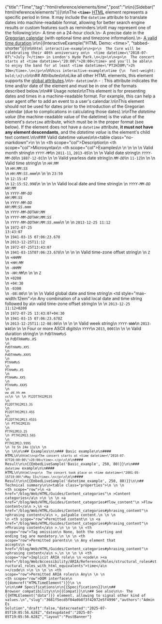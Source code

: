 {"title":"Time","tag":"html/reference/elements/time","post":"\n\n{{Sidebar(\"html/reference/elements\")}}\n\nThe **`<time>`** [HTML](/blog/Web/HTML) element represents a specific period in time. It may include the `datetime` attribute to translate dates into machine-readable format, allowing for better search engine results or custom features such as reminders.\n\nIt may represent one of the following:\n\n- A time on a 24-hour clock.\n- A precise date in the [Gregorian calendar](https://en.wikipedia.org/wiki/Gregorian_calendar) (with optional time and timezone information).\n- [A valid time duration](https://html.spec.whatwg.org/multipage/common-microsyntaxes.html#valid-duration-string).\n\n{{InteractiveExample(\"HTML Demo: &lt;time&gt;\", \"tabbed-shorter\")}}\n\n```html interactive-example\n<p>\n  The Cure will be celebrating their 40th anniversary on\n  <time datetime=\"2018-07-07\">July 7</time> in London's Hyde Park.\n</p>\n\n<p>\n  The concert starts at <time datetime=\"20:00\">20:00</time> and you'll be able\n  to enjoy the band for at least <time datetime=\"PT2H30M\">2h 30m</time>.\n</p>\n```\n\n```css interactive-example\ntime {\n  font-weight: bold;\n}\n```\n\n## Attributes\n\nLike all other HTML elements, this element supports the [global attributes](/blog/Web/HTML/Reference/Global_attributes).\n\n- `datetime`\n  - : This attribute indicates the time and/or date of the element and must be in one of the formats described below.\n\n## Usage notes\n\nThis element is for presenting dates and times in a machine-readable format. For example, this can help a user agent offer to add an event to a user's calendar.\n\nThis element should not be used for dates prior to the introduction of the Gregorian calendar (due to complications in calculating those dates).\n\nThe _datetime value_ (the machine-readable value of the datetime) is the value of the element's `datetime` attribute, which must be in the proper format (see below). If the element does not have a `datetime` attribute, **it must not have any element descendants**, and the _datetime value_ is the element's child text content.\n\n### Valid datetime values\n\n<table class=\"no-markdown\">\n  <thead>\n    <tr>\n      <th scope=\"col\">Description</th>\n      <th scope=\"col\">Microsyntax</th>\n      <th scope=\"col\">Examples</th>\n    </tr>\n  </thead>\n  <tbody>\n    <tr>\n      <td>Valid month string</td>\n      <td><code><em>YYYY</em>-<em>MM</em></code></td>\n      <td><code>2011-11</code>, <code>2013-05</code></td>\n    </tr>\n    <tr>\n      <td>Valid date string</td>\n      <td><code><em>YYYY</em>-<em>MM</em>-<em>DD</em></code></td>\n      <td><code>1887-12-01</code></td>\n    </tr>\n    <tr>\n      <td>Valid yearless date string</td>\n      <td><code><em>MM</em>-<em>DD</em></code></td>\n      <td><code>11-12</code></td>\n    </tr>\n    <tr>\n      <td>Valid time string</td>\n      <td>\n        <code><em>HH</em>:<em>MM</em></code><br />\n        <code><em>HH</em>:<em>MM</em>:<em>SS</em></code><br />\n        <code><em>HH</em>:<em>MM</em>:<em>SS</em>.<em>mmm</em></code>\n      </td>\n      <td>\n        <code>23:59</code><br />\n        <code>12:15:47</code><br />\n        <code>12:15:52.998</code>\n      </td>\n    </tr>\n    <tr>\n      <td>Valid local date and time string</td>\n      <td>\n        <code><em>YYYY</em>-<em>MM</em>-<em>DD</em> <em>HH</em>:<em>MM</em></code><br />\n        <code><em>YYYY</em>-<em>MM</em>-<em>DD</em> <em>HH</em>:<em>MM</em>:<em>SS</em></code><br />\n        <code><em>YYYY</em>-<em>MM</em>-<em>DD</em> <em>HH</em>:<em>MM</em>:<em>SS</em>.<em>mmm</em></code><br />\n        <code><em>YYYY</em>-<em>MM</em>-<em>DD</em>T<em>HH</em>:<em>MM</em></code><br />\n        <code><em>YYYY</em>-<em>MM</em>-<em>DD</em>T<em>HH</em>:<em>MM</em>:<em>SS</em></code><br />\n        <code><em>YYYY</em>-<em>MM</em>-<em>DD</em>T<em>HH</em>:<em>MM</em>:<em>SS</em>.<em>mmm</em></code>\n      </td>\n      <td>\n        <code>2013-12-25 11:12</code><br />\n        <code>1972-07-25 13:43:07</code><br />\n        <code>1941-03-15 07:06:23.678</code><br />\n        <code>2013-12-25T11:12</code><br />\n        <code>1972-07-25T13:43:07</code><br />\n        <code>1941-03-15T07:06:23.678</code>\n      </td>\n    </tr>\n    <tr>\n      <td>Valid time-zone offset string</td>\n      <td>\n        <code>Z</code><br />\n        <code>+<em>HHMM</em></code><br />\n        <code>+<em>HH</em>:<em>MM</em></code><br />\n        <code>-<em>HHMM</em></code><br />\n        <code>-<em>HH</em>:<em>MM</em></code>\n      </td>\n      <td>\n        <code>Z</code><br />\n        <code>+0200</code><br />\n        <code>+04:30</code><br />\n        <code>-0300</code><br />\n        <code>-08:00</code>\n      </td>\n    </tr>\n    <tr>\n      <td>Valid global date and time string</td>\n      <td style=\"max-width:12em\">\n        Any combination of a valid local date and time string followed by a\n        valid time-zone offset string\n      </td>\n      <td>\n        <code>2013-12-25 11:12+0200</code><br />\n        <code>1972-07-25 13:43:07+04:30</code><br />\n        <code>1941-03-15 07:06:23.678Z</code><br />\n        <code>2013-12-25T11:12-08:00</code>\n      </td>\n    </tr>\n    <tr>\n      <td>Valid week string</td>\n      <td><code><em>YYYY</em>-W<em>WW</em></code></td>\n      <td><code>2013-W46</code></td>\n    </tr>\n    <tr>\n      <td>Four or more ASCII digits</td>\n      <td><code><em>YYYY</em></code></td>\n      <td><code>2013</code>, <code>0001</code></td>\n    </tr>\n    <tr>\n      <td>Valid duration string</td>\n      <td>\n        <code>P<em>d</em>DT<em>h</em>H<em>m</em>M<em>s</em>S</code><br />\n        <code>P<em>d</em>DT<em>h</em>H<em>m</em>M<em>s</em>.<em>X</em>S<br />\n        <code>P<em>d</em>DT<em>h</em>H<em>m</em>M<em>s</em>.<em>XX</em>S</code><br />\n        <code>P<em>d</em>DT<em>h</em>H<em>m</em>M<em>s</em>.<em>XXX</em>S</code><br />\n        <code>PT<em>h</em>H<em>m</em>M<em>s</em>S</code><br />\n        <code>PT<em>h</em>H<em>m</em>M<em>s</em>.<em>X</em>S</code><br />\n        <code>PT<em>h</em>H<em>m</em>M<em>s</em>.<em>XX</em>S</code><br />\n        <code>PT<em>h</em>H<em>m</em>M<em>s</em>.<em>XXX</em>S</code><br />\n        <code><em>w</em>w <em>d</em>d <em>h</em>h <em>m</em>m <em>s</em>s</code>\n      </td>\n      <td>\n        <code>P12DT7H12M13S</code><br />\n        <code>P12DT7H12M13.3S</code><br />\n        <code>P12DT7H12M13.45S</code><br />\n        <code>P12DT7H12M13.455S</code><br />\n        <code>PT7H12M13S</code><br />\n        <code>PT7H12M13.2S</code><br />\n        <code>PT7H12M13.56S</code><br />\n        <code>PT7H12M13.999S</code><br />\n        <code>7d 5h 24m 13s</code>\n      </td>\n    </tr>\n  </tbody>\n</table>\n\n## Examples\n\n### Basic example\n\n#### HTML\n\n```html\n<p>The concert starts at <time datetime=\"2018-07-07T20:00:00\">20:00</time>.</p>\n```\n\n#### Result\n\n{{EmbedLiveSample('Basic_example', 250, 80)}}\n\n### `datetime` example\n\n#### HTML\n\n```html\n<p>\n  The concert took place on <time datetime=\"2001-05-15T19:00\">May 15</time>.\n</p>\n```\n\n#### Result\n\n{{EmbedLiveSample('datetime_example', 250, 80)}}\n\n## Technical summary\n\n<table class=\"properties\">\n  <tbody>\n    <tr>\n      <th scope=\"row\">\n        <a href=\"/blog/Web/HTML/Guides/Content_categories\"\n          >Content categories</a\n        >\n      </th>\n      <td>\n        <a href=\"/blog/Web/HTML/Guides/Content_categories#flow_content\"\n          >Flow content</a\n        >,\n        <a href=\"/blog/Web/HTML/Guides/Content_categories#phrasing_content\"\n          >phrasing content</a\n        >, palpable content.\n      </td>\n    </tr>\n    <tr>\n      <th scope=\"row\">Permitted content</th>\n      <td>\n        <a href=\"/blog/Web/HTML/Guides/Content_categories#phrasing_content\"\n          >Phrasing content</a\n        >.\n      </td>\n    </tr>\n    <tr>\n      <th scope=\"row\">Tag omission</th>\n      <td>None, both the starting and ending tag are mandatory.</td>\n    </tr>\n    <tr>\n      <th scope=\"row\">Permitted parents</th>\n      <td>\n        Any element that accepts\n        <a href=\"/blog/Web/HTML/Guides/Content_categories#phrasing_content\"\n          >phrasing content</a\n        >.\n      </td>\n    </tr>\n    <tr>\n      <th scope=\"row\">Implicit ARIA role</th>\n      <td>\n        <code\n          ><a href=\"/blog/Web/Accessibility/ARIA/Reference/Roles/structural_roles#structural_roles_with_html_equivalents\">time</a\n          ></code\n        >\n      </td>\n    </tr>\n    <tr>\n      <th scope=\"row\">Permitted ARIA roles</th>\n      <td>Any</td>\n    </tr>\n    <tr>\n      <th scope=\"row\">DOM interface</th>\n      <td>{{domxref(\"HTMLTimeElement\")}}</td>\n    </tr>\n  </tbody>\n</table>\n\n## Specifications\n\n{{Specifications}}\n\n## Browser compatibility\n\n{{Compat}}\n\n## See also\n\n- The {{HTMLElement(\"data\")}} element, allowing to signal other kind of values.\n","slug":"3681f5ecd5f04a0b8f3f42072e5f4996","authors":"Admin Es Solution","draft":false,"datecreated":"2025-07-05T19:05:56.628Z","dateupdated":"2025-07-05T19:05:56.628Z","layout":"PostBanner"}